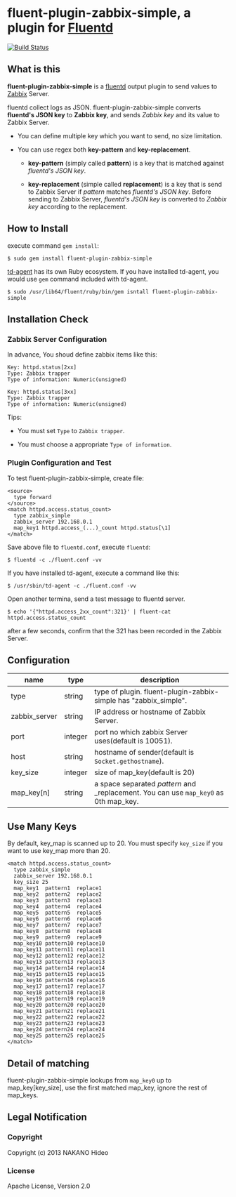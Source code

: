 # fluent-plugin-zabbix-simple, a plugin for [Fluentd](http://fluentd.org)

[![Build Status](https://travis-ci.org/fluent-plugins-nursery/fluent-plugin-zabbix-simple.svg?branch=master)](https://travis-ci.org/fluent-plugins-nursery/fluent-plugin-zabbix-simple)

## What is this

**fluent-plugin-zabbix-simple** is a [fluentd](http://fluentd.org/ "fluentd") output plugin to send values to [Zabbix](http://www.zabbix.com/ "Zabbix") Server.

fluentd collect logs as JSON.
fluent-plugin-zabbix-simple converts **fluentd's JSON key** to **Zabbix key**, and sends _Zabbix key_ and its value to Zabbix Server.

* You can define multiple key which you want to send, no size limitation.

* You can use regex both **key-pattern** and **key-replacement**.

  * **key-pattern** (simply called **pattern**) is a key that is matched against _fluentd's JSON key_.

  * **key-replacement** (simple called **replacement**) is a key that is send to Zabbix Server if _pattern_ matches _fluentd's JSON key_. Before sending to Zabbix Server, _fluentd's JSON key_ is converted to _Zabbix key_ according to the replacement.

## How to Install

execute command `gem install`:

    $ sudo gem install fluent-plugin-zabbix-simple

[td-agent](http://docs.fluentd.org/articles/install-by-rpm#what-is-td-agent) has its own Ruby ecosystem.
If you have installed td-agent, you would use `gem` command included with td-agent.

    $ sudo /usr/lib64/fluent/ruby/bin/gem isntall fluent-plugin-zabbix-simple

## Installation Check

### Zabbix Server Configuration

In advance, You shoud define zabbix items like this:

    Key: httpd.status[2xx]
    Type: Zabbix trapper
    Type of information: Numeric(unsigned)

    Key: httpd.status[3xx]
    Type: Zabbix trapper
    Type of information: Numeric(unsigned)

Tips:

* You must set `Type` to `Zabbix trapper`.

* You must choose a appropriate `Type of information`.

### Plugin Configuration and Test

To test fluent-plugin-zabbix-simple, create file:

    <source>
      type forward
    </source>
    <match httpd.access.status_count>
      type zabbix_simple
      zabbix_server 192.168.0.1
      map_key1 httpd.access_(...)_count httpd.status[\1]
    </match>

Save above file to `fluentd.conf`, execute `fluentd`:

    $ fluentd -c ./fluent.conf -vv

If you have installed td-agent, execute a command like this:

    $ /usr/sbin/td-agent -c ./fluent.conf -vv

Open another termina, send a test message to fluentd server.

    $ echo '{"httpd.access_2xx_count":321}' | fluent-cat httpd.access.status_count

after a few seconds, confirm that the 321 has been recorded in the Zabbix Server.


## Configuration

name | type | description
-----|------|------
type | string | type of plugin. fluent-plugin-zabbix-simple has "zabbix_simple".
zabbix_server | string | IP address or hostname of Zabbix Server.
port | integer | port no which zabbix Server uses(default is 10051).
host | string | hostname of sender(default is `Socket.gethostname`).
key_size | integer | size of map_key(default is 20)
map_key[n] | string | a space separated _pattern_ and _replacement. You can use `map_key0` as 0th map_key.


## Use Many Keys

By default, key_map is scanned up to 20.
You must specify `key_size` if you want to use key_map more than 20.

    <match httpd.access.status_count>
      type zabbix_simple
      zabbix_server 192.168.0.1
      key_size 25
      map_key1  pattern1  replace1
      map_key2  pattern2  replace2
      map_key3  pattern3  replace3
      map_key4  pattern4  replace4
      map_key5  pattern5  replace5
      map_key6  pattern6  replace6
      map_key7  pattern7  replace7
      map_key8  pattern8  replace8
      map_key9  pattern9  replace9
      map_key10 pattern10 replace10
      map_key11 pattern11 replace11
      map_key12 pattern12 replace12
      map_key13 pattern13 replace13
      map_key14 pattern14 replace14
      map_key15 pattern15 replace15
      map_key16 pattern16 replace16
      map_key17 pattern17 replace17
      map_key18 pattern18 replace18
      map_key19 pattern19 replace19
      map_key20 pattern20 replace20
      map_key21 pattern21 replace21
      map_key22 pattern22 replace22
      map_key23 pattern23 replace23
      map_key24 pattern24 replace24
      map_key25 pattern25 replace25
    </match>

## Detail of matching

fluent-plugin-zabbix-simple lookups from `map_key0` up to map_key[key_size], use the first matched map_key, ignore the rest of map_keys.

## Legal Notification

### Copyright
Copyright (c) 2013 NAKANO Hideo

### License
Apache License, Version 2.0

